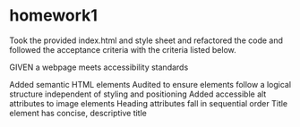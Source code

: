 # homework1

Took the provided index.html and style sheet and refactored the code and followed the acceptance criteria with the criteria listed below.

GIVEN a webpage meets accessibility standards

Added semantic HTML elements
Audited to ensure elements follow a logical structure independent of styling and positioning
Added accessible alt attributes to image elements
Heading attributes fall in sequential order
Title element has concise, descriptive title